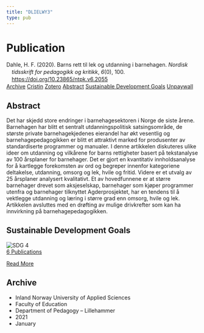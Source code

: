 ```yaml
---
title: "DLIELWY3"
type: pub
---
```

<h1>Publication</h1>
<article id="csl-bib-container-DLIELWY3" class="csl-bib-container">
  <div class="csl-bib-body" style="line-height: 1.35; padding-left: 1em; text-indent:-1em;">
  <div class="csl-entry">Dahle, H. F. (2020). Barns rett til lek og utdanning i barnehagen. <i>Nordisk tidsskrift for pedagogikk og kritikk</i>, <i>6</i>(0), 100. <a href="https://doi.org/10.23865/ntpk.v6.2055">https://doi.org/10.23865/ntpk.v6.2055</a></div>
</div>
  <div class="csl-bib-buttons">
    <a href="#taxonomy-article-DLIELWY3" class="csl-bib-button">Archive</a>
    <a href="https://app.cristin.no/results/show.jsf?id=1867922" alt="Cristin URL" class="csl-bib-button">Cristin</a>
    <a href="http://zotero.org/groups/5402882/items/DLIELWY3" alt="Zotero URL" class="csl-bib-button">Zotero</a>
    <a href="#abstract-article-DLIELWY3" class="csl-bib-button">Abstract</a>
    <a href="#sdg-article-DLIELWY3" class="csl-bib-button">Sustainable Development Goals</a>
    <a href="https://pedagogikkogkritikk.no/index.php/ntpk/article/download/2055/4212" class="csl-bib-button">Unpaywall</a>
  </div>
  <div id="csl-bib-meta-container-DLIELWY3"></div>
</article>
<div id="csl-bib-meta-DLIELWY3" class="csl-bib-meta">
  <article id="abstract-article-DLIELWY3" class="abstract-article">
    <h1>Abstract</h1>
    Det har skjedd store endringer i barnehagesektoren i Norge de siste årene. Barnehagen har blitt et sentralt utdanningspolitisk satsingsområde, de største private barnehagekjedenes eierandel har økt vesentlig og barnehagepedagogikken er blitt et attraktivt marked for produsenter av standardiserte programmer og manualer. I denne artikkelen diskuteres ulike ideer om utdanning og vilkårene for barns rettigheter basert på tekstanalyse av 100 årsplaner for barnehager. Det er gjort en kvantitativ innholdsanalyse for å kartlegge forekomsten av ord og begreper innenfor kategoriene deltakelse, utdanning, omsorg og lek, hvile og fritid. Videre er et utvalg av 25 årsplaner analysert kvalitativt. Et av hovedfunnene er at større barnehager drevet som aksjeselskap, barnehager som kjøper programmer utenfra og barnehager tilknyttet Agderprosjektet, har en tendens til å vektlegge utdanning og læring i større grad enn omsorg, hvile og lek. Artikkelen avsluttes med en drøfting av mulige drivkrefter som kan ha innvirkning på barnehagepedagogikken.
  </article>
  <article id="sdg-article-DLIELWY3" class="sdg-article">
    <h1>Sustainable Development Goals</h1>
    <div class="sdg-container"><div id="sdg4" class="sdg"> <img src="{{< params subfolder >}}images/sdg/sdg04_en.png" class="image" alt="SDG 4"> <div class="sdg-overlay"> <a href="{{< params subfolder >}}en/archive/?sdg=4#archive" class="sdg-publication-count"><span>6</span> Publications</a> <p><a href="https://sdgs.un.org/goals/goal4" class="sdg-read-more">Read More</a></p> </div> </div></div>
  </article>
  <article id="taxonomy-article-DLIELWY3" class="taxonomy-article">
    <h1>Archive</h1>
    <ul>
      <li>Inland Norway University of Applied Sciences</li>
      <li>Faculty of Education</li>
      <li>Department of Pedagogy – Lillehammer</li>
      <li>2021</li>
      <li>January</li>
    </ul>
  </article>
</div>
